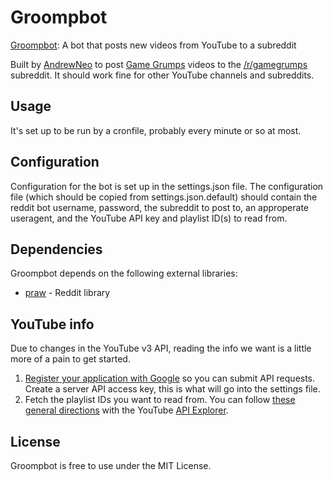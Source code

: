 Groompbot
=========

[Groompbot](https://github.com/AndrewNeo/groompbot): A bot that posts new videos from YouTube to a subreddit

Built by [AndrewNeo](http://www.reddit.com/u/AndrewNeo) to post [Game Grumps](http://www.youtube.com/gamegrumps) videos to the [/r/gamegrumps](http://www.reddit.com/r/gamegrumps) subreddit. It should work fine for other YouTube channels and subreddits.

Usage
-----

It's set up to be run by a cronfile, probably every minute or so at most.

Configuration
-------------

Configuration for the bot is set up in the settings.json file. The configuration file (which should be copied from settings.json.default) should contain the reddit bot username, password, the subreddit to post to, an approperate useragent, and the YouTube API key and playlist ID(s) to read from.

Dependencies
------------

Groompbot depends on the following external libraries:

* [praw](https://github.com/praw-dev/praw/) - Reddit library

YouTube info
------------

Due to changes in the YouTube v3 API, reading the info we want is a little more of a pain to get started.

1. [Register your application with Google](https://console.developers.google.com/) so you can submit API requests. Create a server API access key, this is what will go into the settings file.
2. Fetch the playlist IDs you want to read from. You can follow [these general directions](http://stackoverflow.com/a/13504900/151495) with the YouTube [API Explorer](https://developers.google.com/youtube/v3/docs/search/list).

License
-------

Groompbot is free to use under the MIT License.
